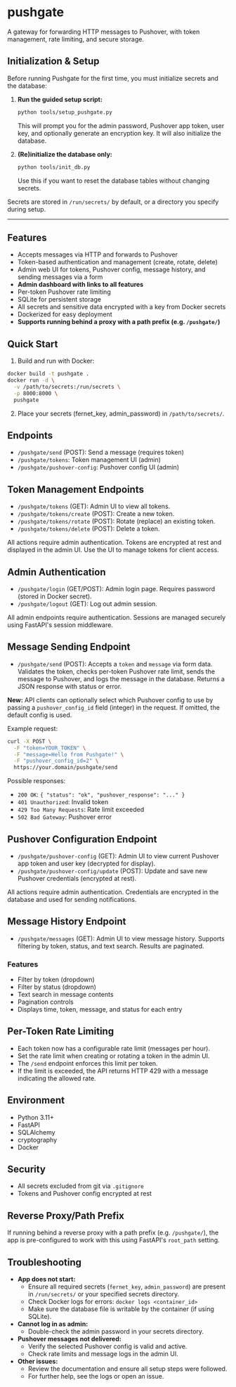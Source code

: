 # pushgate

A gateway for forwarding HTTP messages to Pushover, with token management, rate limiting, and secure storage.

## Initialization & Setup

Before running Pushgate for the first time, you must initialize secrets and the database:

1. **Run the guided setup script:**
   ```bash
   python tools/setup_pushgate.py
   ```
   This will prompt you for the admin password, Pushover app token, user key, and optionally generate an encryption key. It will also initialize the database.

2. **(Re)initialize the database only:**
   ```bash
   python tools/init_db.py
   ```
   Use this if you want to reset the database tables without changing secrets.

Secrets are stored in `/run/secrets/` by default, or a directory you specify during setup.

---

## Features
- Accepts messages via HTTP and forwards to Pushover
- Token-based authentication and management (create, rotate, delete)
- Admin web UI for tokens, Pushover config, message history, and sending messages via a form
- **Admin dashboard with links to all features**
- Per-token Pushover rate limiting
- SQLite for persistent storage
- All secrets and sensitive data encrypted with a key from Docker secrets
- Dockerized for easy deployment
- **Supports running behind a proxy with a path prefix (e.g. `/pushgate/`)**

## Quick Start

1. Build and run with Docker:

```sh
docker build -t pushgate .
docker run -d \
  -v /path/to/secrets:/run/secrets \
  -p 8000:8000 \
  pushgate
```

2. Place your secrets (fernet_key, admin_password) in `/path/to/secrets/`.

## Endpoints
- `/pushgate/send` (POST): Send a message (requires token)
- `/pushgate/tokens`: Token management UI (admin)
- `/pushgate/pushover-config`: Pushover config UI (admin)

## Token Management Endpoints

- `/pushgate/tokens` (GET): Admin UI to view all tokens.
- `/pushgate/tokens/create` (POST): Create a new token.
- `/pushgate/tokens/rotate` (POST): Rotate (replace) an existing token.
- `/pushgate/tokens/delete` (POST): Delete a token.

All actions require admin authentication. Tokens are encrypted at rest and displayed in the admin UI. Use the UI to manage tokens for client access.

## Admin Authentication

- `/pushgate/login` (GET/POST): Admin login page. Requires password (stored in Docker secret).
- `/pushgate/logout` (GET): Log out admin session.

All admin endpoints require authentication. Sessions are managed securely using FastAPI's session middleware.

## Message Sending Endpoint

- `/pushgate/send` (POST): Accepts a `token` and `message` via form data. Validates the token, checks per-token Pushover rate limit, sends the message to Pushover, and logs the message in the database. Returns a JSON response with status or error.

**New:** API clients can optionally select which Pushover config to use by passing a `pushover_config_id` field (integer) in the request. If omitted, the default config is used.

Example request:

```bash
curl -X POST \
  -F "token=YOUR_TOKEN" \
  -F "message=Hello from Pushgate!" \
  -F "pushover_config_id=2" \
  https://your.domain/pushgate/send
```

Possible responses:
- `200 OK`: `{ "status": "ok", "pushover_response": "..." }`
- `401 Unauthorized`: Invalid token
- `429 Too Many Requests`: Rate limit exceeded
- `502 Bad Gateway`: Pushover error

## Pushover Configuration Endpoint

- `/pushgate/pushover-config` (GET): Admin UI to view current Pushover app token and user key (decrypted for display).
- `/pushgate/pushover-config/update` (POST): Update and save new Pushover credentials (encrypted at rest).

All actions require admin authentication. Credentials are encrypted in the database and used for sending notifications.

## Message History Endpoint

- `/pushgate/messages` (GET): Admin UI to view message history. Supports filtering by token, status, and text search. Results are paginated.

### Features
- Filter by token (dropdown)
- Filter by status (dropdown)
- Text search in message contents
- Pagination controls
- Displays time, token, message, and status for each entry

## Per-Token Rate Limiting

- Each token now has a configurable rate limit (messages per hour).
- Set the rate limit when creating or rotating a token in the admin UI.
- The `/send` endpoint enforces this limit per token.
- If the limit is exceeded, the API returns HTTP 429 with a message indicating the allowed rate.

## Environment
- Python 3.11+
- FastAPI
- SQLAlchemy
- cryptography
- Docker

## Security
- All secrets excluded from git via `.gitignore`
- Tokens and Pushover config encrypted at rest

## Reverse Proxy/Path Prefix
If running behind a reverse proxy with a path prefix (e.g. `/pushgate/`), the app is pre-configured to work with this using FastAPI's `root_path` setting.

## Troubleshooting

- **App does not start:**
  - Ensure all required secrets (`fernet_key`, `admin_password`) are present in `/run/secrets/` or your specified secrets directory.
  - Check Docker logs for errors: `docker logs <container_id>`
  - Make sure the database file is writable by the container (if using SQLite).
- **Cannot log in as admin:**
  - Double-check the admin password in your secrets directory.
- **Pushover messages not delivered:**
  - Verify the selected Pushover config is valid and active.
  - Check rate limits and message logs in the admin UI.
- **Other issues:**
  - Review the documentation and ensure all setup steps were followed.
  - For further help, see the logs or open an issue.
